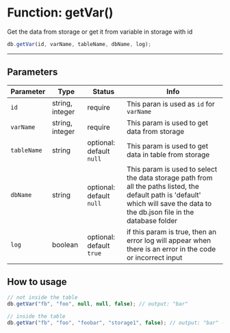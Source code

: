 # Function: getVar()

Get the data from storage or get it from variable in storage with id

```js
db.getVar(id, varName, tableName, dbName, log);
```

---
## Parameters

| Parameter | Type | Status | Info | 
| --- | --- | --- | --- | 
| `id` | string, integer | require | This paran is used as `id` for `varName` |
| `varName` | string, integer | require | This param is used to get data from storage |
| `tableName` | string | optional: default `null` | This param is used to get data in table from storage |
| `dbName` | string | optional: default `null` | This param is used to select the data storage path from all the paths listed, the default path is 'default' which will save the data to the db.json file in the database folder |
| `log` | boolean | optional: default `true` | if this param is true, then an error log will appear when there is an error in the code or incorrect input |

## How to usage

```js
// not inside the table
db.getVar("fb", "foo", null, null, false); // output: "bar"

// inside the table
db.getVar("fb", "foo", "foobar", "storage1", false); // output: "bar" - This data is taken from storage1
```
